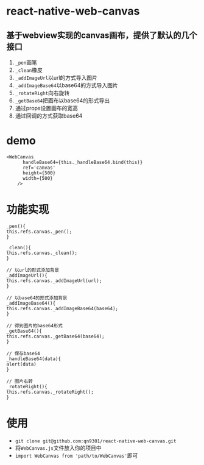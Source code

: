 # react-native-web-canvas
## 基于webview实现的canvas画布，提供了默认的几个接口
1. `_pen`画笔
2. `_clean`橡皮
3. `_addImageUrl`以url的方式导入图片
4. `_addImageBase64`以base64的方式导入图片
5. `_rotateRight`向右旋转
6. `_getBase64`把画布以base64的形式导出
7. 通过props设置画布的宽高
8. 通过回调的方式获取base64
# demo
```
<WebCanvas 
      handleBase64={this._handleBase64.bind(this)}
      ref='canvas'
      height={500} 
      width={500}
    />
```
# 功能实现
```
_pen(){
this.refs.canvas._pen();
}

_clean(){
this.refs.canvas._clean();
}

// 以url的形式添加背景
_addImageUrl(){
this.refs.canvas._addImageUrl(url);
}

// 以base64的形式添加背景
_addImageBase64(){
this.refs.canvas._addImageBase64(base64);
}

// 得到图片的base64形式
_getBase64(){
this.refs.canvas._getBase64(base64);
}

// 保存base64
_handleBase64(data){
alert(data)
}

// 图片右转
_rotateRight(){
this.refs.canvas._rotateRight();
}
```
# 使用
- `git clone git@github.com:qn9301/react-native-web-canvas.git`
 - 将`WebCanvas.js`文件放入你的项目中
 - `import WebCanvas from 'path/to/WebCanvas'`即可